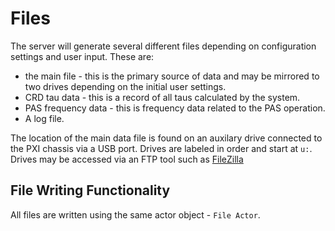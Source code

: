 # Files
The server will generate several different files depending on configuration settings and user input.  These are:

* the main file - this is the primary source of data and may be mirrored to two drives depending on the initial user settings.
* CRD tau data - this is a record of all taus calculated by the system.
* PAS frequency data - this is frequency data related to the PAS operation.
* A log file.

The location of the main data file is found on an auxilary drive connected to the PXI chassis via a USB port.  Drives are labeled in order and start at ``u:``.
Drives may be accessed via an FTP tool such as [FileZilla](https://filezilla-project.org) 

## File Writing Functionality
All files are written using the same actor object - ``File Actor``.  





